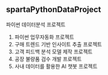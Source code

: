 ## spartaPythonDataProject
파이썬 데이터분석 프로젝트 <br>
1) 파이썬 업무자동화 프로젝트 <br>
2) 구매 트렌드 기반 인사이트 추출 프로젝트 <br>
3) 고객 피드백 분석 모델 제작 프로젝트 <br>
4) 공장 불량품 검수 개발 프로젝트 <br>
5) 사내 데이터를 활용한 AI 챗봇 프로젝트
